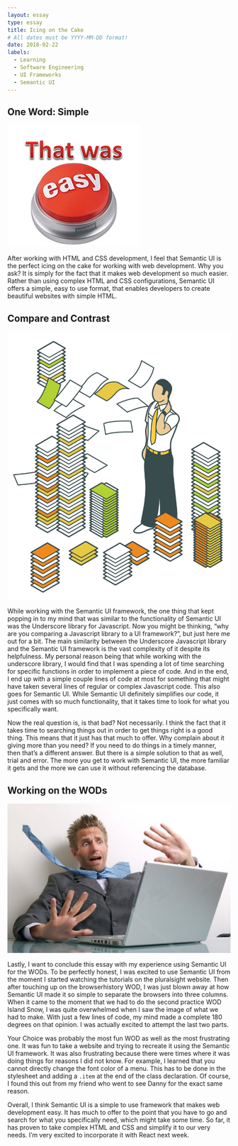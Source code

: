 ```yaml
---
layout: essay
type: essay
title: Icing on the Cake
# All dates must be YYYY-MM-DD format!
date: 2018-02-22
labels:
  - Learning
  - Software Engineering
  - UI Frameworks
  - Semantic UI
---
```


## One Word: Simple

<img class="ui medium right floated rounded image" src="../images/That-Was-Easy-Button.png">

  After working with HTML and CSS development, I feel that Semantic UI is the perfect icing on the cake for working with web development. Why you ask? It is simply for the fact that it makes web development so much easier. Rather than using complex HTML and CSS configurations, Semantic UI offers a simple, easy to use format, that enables developers to create beautiful websites with simple HTML. 

## Compare and Contrast

<img class="ui medium right floated rounded image" src="../images/document-mess.png">

  While working with the Semantic UI framework, the one thing that kept popping in to my mind that was similar to the functionality of Semantic UI was the Underscore library for Javascript. Now you might be thinking, “why are you comparing a Javascript library to a UI framework?”, but just here me out for a bit. The main similarity between the Underscore Javascript library and the Semantic UI framework is the vast complexity of it despite its helpfulness. My personal reason being that while working with the underscore library, I would find that I was spending a lot of time searching for specific functions in order to implement a piece of code. And in the end, I end up with a simple couple lines of code at most for something that might have taken several lines of regular or complex Javascript code. This also goes for Semantic UI. While Semantic UI definitely simplifies our code, it just comes with so much functionality, that it takes time to look for what you specifically want. 
  
  Now the real question is, is that bad? Not necessarily. I think the fact that it takes time to searching things out in order to get things right is a good thing. This means that it just has that much to offer. Why complain about it giving more than you need? If you need to do things in a timely manner, then that’s a different answer. But there is a simple solution to that as well, trial and error. The more you get to work with Semantic UI, the more familiar it gets and the more we can use it without referencing the database. 
  
  ## Working on the WODs
  
 <img class="ui medium right floated rounded image" src="../images/overwhelmed.jpeg">
  
  Lastly, I want to conclude this essay with my experience using Semantic UI for the WODs. To be perfectly honest, I was excited to use Semantic UI from the moment I started watching the tutorials on the pluralsight website. Then after touching up on the browserhistory WOD, I was just blown away at how Semantic UI made it so simple to separate the browsers into three columns. When it came to the moment that we had to do the second practice WOD Island Snow, I was quite overwhelmed when I saw the image of what we had to make. With just a few lines of code, my mind made a complete 180 degrees on that opinion. I was actually excited to attempt the last two parts. 
  
  Your Choice was probably the most fun WOD as well as the most frustrating one. It was fun to take a website and trying to recreate it using the Semantic UI framework. It was also frustrating because there were times where it was doing things for reasons I did not know. For example, I learned that you cannot directly change the font color of a menu. This has to be done in the stylesheet and adding a ```.item``` at the end of the class declaration. Of course, I found this out from my friend who went to see Danny for the exact same reason. 
  
  Overall, I think Semantic UI is a simple to use framework that makes web development easy. It has much to offer to the point that you have to go and search for what you specifically need, which might take some time. So far, it has proven to take complex HTML and CSS and simplify it to our very needs. I’m very excited to incorporate it with React next week. 
  
  
  
